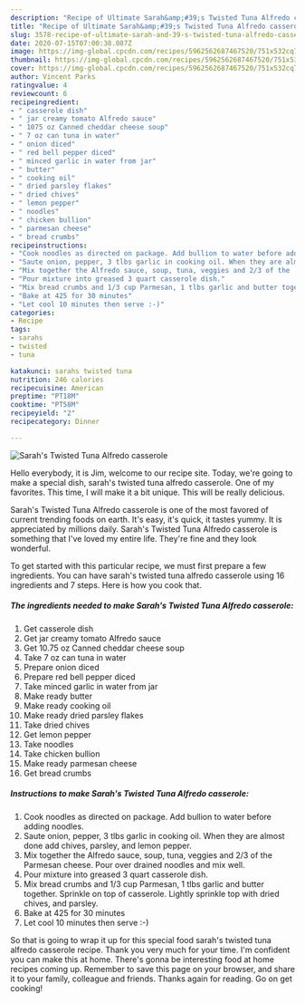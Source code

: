 ```yaml
---
description: "Recipe of Ultimate Sarah&amp;#39;s Twisted Tuna Alfredo casserole"
title: "Recipe of Ultimate Sarah&amp;#39;s Twisted Tuna Alfredo casserole"
slug: 3578-recipe-of-ultimate-sarah-and-39-s-twisted-tuna-alfredo-casserole
date: 2020-07-15T07:00:38.087Z
image: https://img-global.cpcdn.com/recipes/5962562687467520/751x532cq70/sarahs-twisted-tuna-alfredo-casserole-recipe-main-photo.jpg
thumbnail: https://img-global.cpcdn.com/recipes/5962562687467520/751x532cq70/sarahs-twisted-tuna-alfredo-casserole-recipe-main-photo.jpg
cover: https://img-global.cpcdn.com/recipes/5962562687467520/751x532cq70/sarahs-twisted-tuna-alfredo-casserole-recipe-main-photo.jpg
author: Vincent Parks
ratingvalue: 4
reviewcount: 6
recipeingredient:
- " casserole dish"
- " jar creamy tomato Alfredo sauce"
- " 1075 oz Canned cheddar cheese soup"
- " 7 oz can tuna in water"
- " onion diced"
- " red bell pepper diced"
- " minced garlic in water from jar"
- " butter"
- " cooking oil"
- " dried parsley flakes"
- " dried chives"
- " lemon pepper"
- " noodles"
- " chicken bullion"
- " parmesan cheese"
- " bread crumbs"
recipeinstructions:
- "Cook noodles as directed on package. Add bullion to water before adding noodles."
- "Saute onion, pepper, 3 tlbs garlic in cooking oil. When they are almost done add chives, parsley, and lemon pepper."
- "Mix together the Alfredo sauce, soup, tuna, veggies and 2/3 of the  Parmesan cheese. Pour over drained noodles and mix well."
- "Pour mixture into greased 3 quart casserole dish."
- "Mix bread crumbs and 1/3 cup Parmesan, 1 tlbs garlic and butter together.               Sprinkle on top of casserole. Lightly sprinkle top with dried chives, and parsley."
- "Bake at 425 for 30 minutes"
- "Let cool 10 minutes then serve :-)"
categories:
- Recipe
tags:
- sarahs
- twisted
- tuna

katakunci: sarahs twisted tuna 
nutrition: 246 calories
recipecuisine: American
preptime: "PT18M"
cooktime: "PT58M"
recipeyield: "2"
recipecategory: Dinner

---
```



![Sarah&#39;s Twisted Tuna Alfredo casserole](https://img-global.cpcdn.com/recipes/5962562687467520/751x532cq70/sarahs-twisted-tuna-alfredo-casserole-recipe-main-photo.jpg)

Hello everybody, it is Jim, welcome to our recipe site. Today, we're going to make a special dish, sarah&#39;s twisted tuna alfredo casserole. One of my favorites. This time, I will make it a bit unique. This will be really delicious.



Sarah&#39;s Twisted Tuna Alfredo casserole is one of the most favored of current trending foods on earth. It's easy, it's quick, it tastes yummy. It is appreciated by millions daily. Sarah&#39;s Twisted Tuna Alfredo casserole is something that I've loved my entire life. They're fine and they look wonderful.


To get started with this particular recipe, we must first prepare a few ingredients. You can have sarah&#39;s twisted tuna alfredo casserole using 16 ingredients and 7 steps. Here is how you cook that.

<!--inarticleads1-->

##### The ingredients needed to make Sarah&#39;s Twisted Tuna Alfredo casserole:

1. Get  casserole dish
1. Get  jar creamy tomato Alfredo sauce
1. Get  10.75 oz Canned cheddar cheese soup
1. Take  7 oz can tuna in water
1. Prepare  onion diced
1. Prepare  red bell pepper diced
1. Take  minced garlic in water from jar
1. Make ready  butter
1. Make ready  cooking oil
1. Make ready  dried parsley flakes
1. Take  dried chives
1. Get  lemon pepper
1. Take  noodles
1. Take  chicken bullion
1. Make ready  parmesan cheese
1. Get  bread crumbs




<!--inarticleads2-->

##### Instructions to make Sarah&#39;s Twisted Tuna Alfredo casserole:

1. Cook noodles as directed on package. Add bullion to water before adding noodles.
1. Saute onion, pepper, 3 tlbs garlic in cooking oil. When they are almost done add chives, parsley, and lemon pepper.
1. Mix together the Alfredo sauce, soup, tuna, veggies and 2/3 of the  Parmesan cheese. Pour over drained noodles and mix well.
1. Pour mixture into greased 3 quart casserole dish.
1. Mix bread crumbs and 1/3 cup Parmesan, 1 tlbs garlic and butter together.               Sprinkle on top of casserole. Lightly sprinkle top with dried chives, and parsley.
1. Bake at 425 for 30 minutes
1. Let cool 10 minutes then serve :-)




So that is going to wrap it up for this special food sarah&#39;s twisted tuna alfredo casserole recipe. Thank you very much for your time. I'm confident you can make this at home. There's gonna be interesting food at home recipes coming up. Remember to save this page on your browser, and share it to your family, colleague and friends. Thanks again for reading. Go on get cooking!
